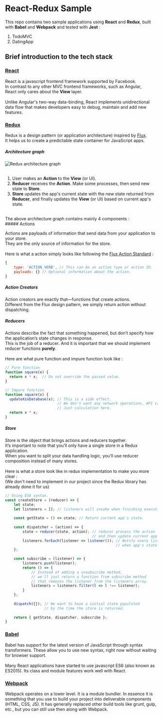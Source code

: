 # React-Redux Sample

This repo contains two sample applications using **React** and **Redux**, 
built with **Babel** and **Webpack** and tested with **Jest** :

1. TodoMVC
2. DatingApp 

## Brief introduction to the tech stack
### [React](http://facebook.github.io/react/index.html)
React is a javascript frontend framework supported by Facebook.
<br>
In contrast to any other MVC frontend frameworks, such as Angular,
<br>
React only cares about the **View** layer. 
<br><br>
Unlike Angular's two-way data-binding, React implements unidirectional data flow that makes developers easy to debug, maintain and add new features. 

### [Redux](http://rackt.org/redux/index.html)
Redux is a design pattern (or application architecture) inspired by [Flux](https://facebook.github.io/flux/docs/overview.html).
<br>
It helps us to create a predictable state container for JavaScript apps.
<br>

##### Architecture graph
![Redux architecture graph](https://camo.githubusercontent.com/83fef7601c50c8b025953579e5c5be3aa47ee51d/687474703a2f2f692e696d6775722e636f6d2f30756e68744e512e6a7067)
<br><br>

1. User makes an **Action** to the **View** (or UI).
2. **Reducer** receives the **Action**. Make some processes, then send new state to **Store**.
3. **Store** updates the app's current state with the new state returned from **Reducer**, and finally updates the **View** (or UI) based on current app's state.

<br>
The above architecture graph contains mainly 4 components : 
<br>
##### Actions

Actions are payloads of information that send data from your application to your store. 
<br>
They are the only source of information for the store.
<br><br>
Here is what a action simply looks like following the [Flux Action Standard](https://github.com/acdlite/flux-standard-action) :
```javascript
{
    type: 'ACTION_VERB', // This can be an action type or action ID.
    payloads: {} // Optional information about the action.
}
```

##### Action Creators
Action creators are exactly that—functions that create actions.
<br>
Different from the Flux design pattern, we simply return action without dispatching.

##### Reducers
Actions describe the fact that something happened, but don’t specify how the application’s state changes in response. 
<br>
This is the job of a reducer. And it is important that we should implement reducer functions **purely**.
<br><br>
Here are what pure function and impure function look like :
```javascript
// Pure function
function square(x) {
  return x * x;  // Do not override the passed value.
}

// Impure function
function square(x) {
  updateXinDatabase(x); // This is a side effect. 
                        // We don't want any network operations, API calls, mutations.
                        // Just calculation here.
  return x * x;
}
```
##### Store
Store is the object that brings actions and reducers together. 
<br>
It’s important to note that you’ll only have a single store in a Redux application. 
<br>
When you want to split your data handling logic, you’ll use reducer composition instead of many stores.
<br><br>
Here is what a store look like in redux implementation to make you more clear :
<br>
(We don't need to implement in our project since the Redux library has already done it for us)
```javascript
// Using ES6 syntax.
const createStore = (reducer) => {
    let state;
    let listeners = []; // listeners will invoke when finishing executing dispatcher.
    
    const getState = () => state; // Return current app's state.
    
    const dispatcher = (action) => {
        state = reducer(state, action); // reducer process the action
                                        // and then update current app's state.
        listeners.forEach(listener => listener()); // Notify every listener 
                                                   // when app's state is updated.
    };
    
    const subscribe = (listener) => {
        listeners.push(listener);
        return () => {
            // Instead of adding a unsubscribe method,
            // we'll just return a function from subscribe method
            // that removes the listener from the listeners array.
            listeners = listeners.filter(l => l !== listener); 
        }
    };
    
    dispatch({}); // We want to have a initial state populated 
                  // by the time the store is returned.
    
    return { getState, dispatcher, subscribe };
}
```

### [Babel](http://babeljs.io/)
Babel has support for the latest version of JavaScript through syntax transformers. These allow you to use new syntax, right now without waiting for browser support.
<br><br>
Many React applications have started to use javascript ES6 (also known as ES2015). Its class and module features work well with React.

### [Webpack](https://webpack.github.io/)
Webpack operates on a lower level. It is a module bundler. In essence it is something that you use to build your project into deliverable components (HTML, CSS, JS). 
It has generally replaced other build tools like grunt, gulp, etc., but you can still use then along with Webpack.